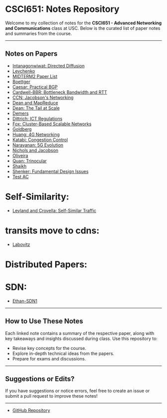 # CSCI651: Notes Repository

Welcome to my collection of notes for the **CSCI651 - Advanced Networking and Communications** class at USC. Below is the curated list of paper notes and summaries from the course.

---

## Notes on Papers

- [Intanagonwiwat: Directed Diffusion](./Intanagonwiwat00a_directeddiffusion.md)
- [Levchenko](./Levchenko.md)
- [MIDTERM2 Paper List](./MIDTERM2paperlist.md)
- [Boettger](./boettger.md)
- [Caesar: Practical BGP](./caeser.md)
- [Cardwell-BBR: Bottleneck Bandwidth and RTT](./cardwell-bbr.md)
- [CCN: Jacobson's Networking](./ccn_jacobson.md)
- [Dean and MapReduce](./dean_mapreduce.md)
- [Dean: The Tail at Scale](./dean_tailatscale.md)
- [Demers](./demers.md)
- [Dittrich: ICT Regulations](./dittrich11a_ICT_regulations.md)
- [Fox: Cluster-Based Scalable Networks](./fox_clusterbasedscalablentwks.md)
- [Goldberg](./goldberg.md)
- [Huang: 4G Networking](./huang4G.md)
- [Katabi: Congestion Control](./katabiCP.md)
- [Narayanan: 5G Evolution](./narayanan5G.md)
- [Nichols and Jacobson](./nichols-jacobson.md)
- [Oliveira](./oliviera.md)
- [Quan: Trinocular](./quan_trinocular.md)
- [Shaikh](./shaikh.md)
- [Shenker: Fundamental Design Issues](./shenker_FundamentalDesignIssues.md)
- [Test AC](./test_ac.md)
# Self-Similarity:
- [Leyland and Crovella: Self-Similar Traffic](./leyland_crovella.md)
# transits move to cdns:
- [Labovitz](./labovitz.md)
# Distributed Papers:
# SDN:
- [Ethan-SDN1](./casado09a.md)

---

## How to Use These Notes

Each linked note contains a summary of the respective paper, along with key takeaways and insights discussed during class. Use this repository to:

- Revise key concepts for the course.
- Explore in-depth technical ideas from the papers.
- Prepare for exams and discussions.

---

## Suggestions or Edits?

If you have suggestions or notice errors, feel free to create an issue or submit a pull request to improve these notes!

---

- [GitHub Repository](https://github.com/tamoghna-sarkar/USC_CSCI651notes)
